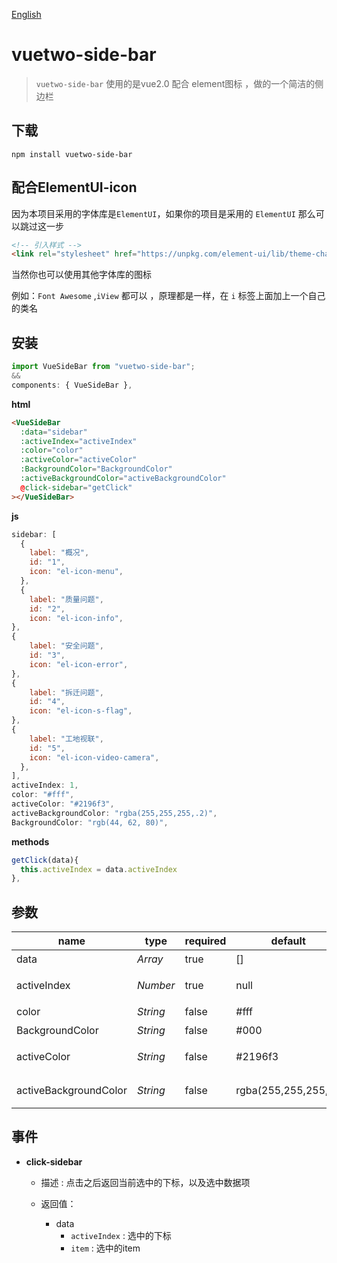 [English](./README.md) 

# vuetwo-side-bar

> `vuetwo-side-bar` 使用的是vue2.0 配合 element图标 ，做的一个简洁的侧边栏



## 下载

```shell
npm install vuetwo-side-bar
```



## 配合ElementUI-icon

因为本项目采用的字体库是`ElementUI`，如果你的项目是采用的 `ElementUI` 那么可以跳过这一步

``` html
<!-- 引入样式 -->
<link rel="stylesheet" href="https://unpkg.com/element-ui/lib/theme-chalk/index.css">
```

当然你也可以使用其他字体库的图标

例如：`Font Awesome` ,`iView`  都可以 ，原理都是一样，在 `i` 标签上面加上一个自己的类名



## 安装

```js
import VueSideBar from "vuetwo-side-bar";
&&
components: { VueSideBar },
```



**html**

```html
<VueSideBar
  :data="sidebar"
  :activeIndex="activeIndex"
  :color="color"
  :activeColor="activeColor"
  :BackgroundColor="BackgroundColor"
  :activeBackgroundColor="activeBackgroundColor"
  @click-sidebar="getClick"
></VueSideBar>
```

**js**

```js
sidebar: [
  {
    label: "概况",
    id: "1",
    icon: "el-icon-menu",
  },
  {
    label: "质量问题",
    id: "2",
    icon: "el-icon-info",
},
{
    label: "安全问题",
    id: "3",
    icon: "el-icon-error",
},
{
    label: "拆迁问题",
    id: "4",
    icon: "el-icon-s-flag",
},
{
    label: "工地视联",
    id: "5",
    icon: "el-icon-video-camera",
  },
],
activeIndex: 1,
color: "#fff",
activeColor: "#2196f3",
activeBackgroundColor: "rgba(255,255,255,.2)",
BackgroundColor: "rgb(44, 62, 80)",
```

**methods**

```js
getClick(data){
  this.activeIndex = data.activeIndex
},
```



## 参数

| name                  | type     | required | default              | describe     |
| --------------------- | -------- | -------- | -------------------- | ------------ |
| data                  | *Array*  | true     | []                   | 数据项       |
| activeIndex           | *Number* | true     | null                 | 选中的下标   |
| color                 | *String* | false    | #fff                 | 字体颜色     |
| BackgroundColor       | *String* | false    | #000                 | 背景颜色     |
| activeColor           | *String* | false    | \#2196f3             | 选中字体颜色 |
| activeBackgroundColor | *String* | false    | rgba(255,255,255,.1) | 选中背景颜色 |



## 事件

* **click-sidebar**

  * 描述 : 点击之后返回当前选中的下标，以及选中数据项

  * 返回值：
    * data
      * `activeIndex` : 选中的下标
      * `item` : 选中的item

